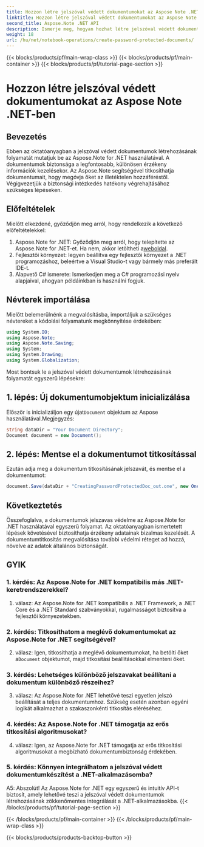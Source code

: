 ```yaml
---
title: Hozzon létre jelszóval védett dokumentumokat az Aspose Note .NET-ben
linktitle: Hozzon létre jelszóval védett dokumentumokat az Aspose Note .NET-ben
second_title: Aspose.Note .NET API
description: Ismerje meg, hogyan hozhat létre jelszóval védett dokumentumokat az Aspose Note for .NET programban a dokumentumok biztonságának fokozása érdekében. Kövesse lépésről lépésre bemutató oktatóanyagunkat az egyszerű megvalósítás érdekében.
weight: 18
url: /hu/net/notebook-operations/create-password-protected-documents/
---
```


{{< blocks/products/pf/main-wrap-class >}}
{{< blocks/products/pf/main-container >}}
{{< blocks/products/pf/tutorial-page-section >}}

# Hozzon létre jelszóval védett dokumentumokat az Aspose Note .NET-ben

## Bevezetés

Ebben az oktatóanyagban a jelszóval védett dokumentumok létrehozásának folyamatát mutatjuk be az Aspose.Note for .NET használatával. A dokumentumok biztonsága a legfontosabb, különösen érzékeny információk kezelésekor. Az Aspose.Note segítségével titkosíthatja dokumentumait, hogy megóvja őket az illetéktelen hozzáféréstől. Végigvezetjük a biztonsági intézkedés hatékony végrehajtásához szükséges lépéseken.

## Előfeltételek

Mielőtt elkezdené, győződjön meg arról, hogy rendelkezik a következő előfeltételekkel:

1.  Aspose.Note for .NET: Győződjön meg arról, hogy telepítette az Aspose.Note for .NET-et. Ha nem, akkor letöltheti a[weboldal](https://releases.aspose.com/note/net/).
2. Fejlesztői környezet: legyen beállítva egy fejlesztői környezet a .NET programozáshoz, beleértve a Visual Studio-t vagy bármely más preferált IDE-t.
3. Alapvető C# ismerete: Ismerkedjen meg a C# programozási nyelv alapjaival, ahogyan példáinkban is használni fogjuk.

## Névterek importálása

Mielőtt belemerülnénk a megvalósításba, importáljuk a szükséges névtereket a kódolási folyamatunk megkönnyítése érdekében:

```csharp
using System.IO;
using Aspose.Note;
using Aspose.Note.Saving;
using System;
using System.Drawing;
using System.Globalization;
```

Most bontsuk le a jelszóval védett dokumentumok létrehozásának folyamatát egyszerű lépésekre:

## 1. lépés: Új dokumentumobjektum inicializálása

 Először is inicializáljon egy újat`Document` objektum az Aspose használatával.Megjegyzés:

```csharp
string dataDir = "Your Document Directory";
Document document = new Document();
```

## 2. lépés: Mentse el a dokumentumot titkosítással

Ezután adja meg a dokumentum titkosításának jelszavát, és mentse el a dokumentumot:

```csharp
document.Save(dataDir + "CreatingPasswordProtectedDoc_out.one", new OneSaveOptions() { DocumentPassword = "pass" });
```

## Következtetés

Összefoglalva, a dokumentumok jelszavas védelme az Aspose.Note for .NET használatával egyszerű folyamat. Az oktatóanyagban ismertetett lépések követésével biztosíthatja érzékeny adatainak bizalmas kezelését. A dokumentumtitkosítás megvalósítása további védelmi réteget ad hozzá, növelve az adatok általános biztonságát.

## GYIK

### 1. kérdés: Az Aspose.Note for .NET kompatibilis más .NET-keretrendszerekkel?

1. válasz: Az Aspose.Note for .NET kompatibilis a .NET Framework, a .NET Core és a .NET Standard szabványokkal, rugalmasságot biztosítva a fejlesztői környezetekben.

### 2. kérdés: Titkosíthatom a meglévő dokumentumokat az Aspose.Note for .NET segítségével?

 2. válasz: Igen, titkosíthatja a meglévő dokumentumokat, ha betölti őket a`Document` objektumot, majd titkosítási beállításokkal elmenteni őket.

### 3. kérdés: Lehetséges különböző jelszavakat beállítani a dokumentum különböző részeihez?

3. válasz: Az Aspose.Note for .NET lehetővé teszi egyetlen jelszó beállítását a teljes dokumentumhoz. Szükség esetén azonban egyéni logikát alkalmazhat a szakaszonkénti titkosítás eléréséhez.

### 4. kérdés: Az Aspose.Note for .NET támogatja az erős titkosítási algoritmusokat?

4. válasz: Igen, az Aspose.Note for .NET támogatja az erős titkosítási algoritmusokat a megbízható dokumentumbiztonság érdekében.

### 5. kérdés: Könnyen integrálhatom a jelszóval védett dokumentumkészítést a .NET-alkalmazásomba?

A5: Abszolút! Az Aspose.Note for .NET egy egyszerű és intuitív API-t biztosít, amely lehetővé teszi a jelszóval védett dokumentumok létrehozásának zökkenőmentes integrálását a .NET-alkalmazásokba.
{{< /blocks/products/pf/tutorial-page-section >}}

{{< /blocks/products/pf/main-container >}}
{{< /blocks/products/pf/main-wrap-class >}}

{{< blocks/products/products-backtop-button >}}
